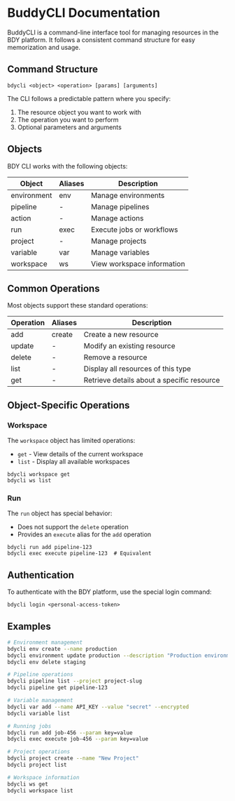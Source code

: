 # BuddyCLI Documentation

BuddyCLI is a command-line interface tool for managing resources in the BDY platform. It follows a consistent command structure for easy memorization and usage.

## Command Structure

```
bdycli <object> <operation> [params] [arguments]
```

The CLI follows a predictable pattern where you specify:
1. The resource object you want to work with
2. The operation you want to perform
3. Optional parameters and arguments

## Objects

BDY CLI works with the following objects:

| Object | Aliases | Description |
|--------|---------|-------------|
| environment | env | Manage environments |
| pipeline | - | Manage pipelines |  
| action | - | Manage actions |
| run | exec | Execute jobs or workflows |
| project | - | Manage projects |
| variable | var | Manage variables |
| workspace | ws | View workspace information |

## Common Operations

Most objects support these standard operations:

| Operation | Aliases | Description |
|-----------|---------|-------------|
| add | create | Create a new resource |
| update | - | Modify an existing resource |
| delete | - | Remove a resource |
| list | - | Display all resources of this type |
| get | - | Retrieve details about a specific resource |

## Object-Specific Operations

### Workspace

The `workspace` object has limited operations:
- `get` - View details of the current workspace
- `list` - Display all available workspaces

```
bdycli workspace get
bdycli ws list
```

### Run

The `run` object has special behavior:
- Does not support the `delete` operation
- Provides an `execute` alias for the `add` operation

```
bdycli run add pipeline-123
bdycli exec execute pipeline-123  # Equivalent
```

## Authentication

To authenticate with the BDY platform, use the special login command:

```
bdycli login <personal-access-token>
```

## Examples

```bash
# Environment management
bdycli env create --name production
bdycli environment update production --description "Production environment"
bdycli env delete staging

# Pipeline operations
bdycli pipeline list --project project-slug
bdycli pipeline get pipeline-123

# Variable management
bdycli var add --name API_KEY --value "secret" --encrypted
bdycli variable list

# Running jobs
bdycli run add job-456 --param key=value
bdycli exec execute job-456 --param key=value

# Project operations
bdycli project create --name "New Project"
bdycli project list

# Workspace information
bdycli ws get
bdycli workspace list
```

